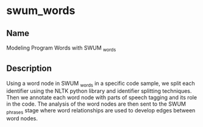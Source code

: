 # swum_words
## Name
Modeling Program Words with SWUM <sub>words</sub>
## Description
Using a word node in SWUM <sub>words</sub> in a specific code sample, we split each identifier using the NLTK python library and identifier splitting techniques. Then we annotate each word node with parts of speech tagging and its role in the code. The analysis of the word nodes are then sent to the SWUM <sub>phrases</sub> stage where word relationships are used to develop edges between word nodes. 
